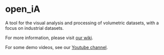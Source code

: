 # open_iA

A tool for the visual analysis and processing of volumetric datasets, with a focus on industrial datasets.

For more information, please visit [our wiki](https://github.com/3dct/open_ia/wiki).

For some demo videos, see our [Youtube channel](https://www.youtube.com/channel/UCbQ8NEUygLvBzLUwdDZvclw).
